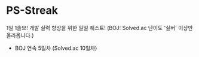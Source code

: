 # PS-Streak
1일 1솔브! 개발 실력 향상을 위한 일일 퀘스트!
(BOJ: Solved.ac 난이도 '실버' 이상만 올라옵니다.)

* BOJ 연속 5일차 (Solved.ac 10일차)

